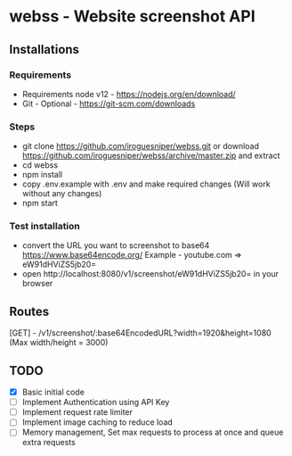 # webss - Website screenshot API

## Installations
### Requirements
- Requirements node v12 - https://nodejs.org/en/download/ 
- Git - Optional - https://git-scm.com/downloads

### Steps
- git clone https://github.com/iroguesniper/webss.git or download https://github.com/iroguesniper/webss/archive/master.zip and extract
- cd webss
- npm install
- copy .env.example with .env and make required changes (Will work without any changes)
- npm start

### Test installation
- convert the URL you want to screenshot to base64 https://www.base64encode.org/ Example - youtube.com => eW91dHViZS5jb20=
- open http://localhost:8080/v1/screenshot/eW91dHViZS5jb20= in your browser

## Routes

[GET] - /v1/screenshot/:base64EncodedURL?width=1920&height=1080 (Max width/height = 3000) 

## TODO
- [x] Basic initial code
- [ ] Implement Authentication using API Key
- [ ] Implement request rate limiter
- [ ] Implement image caching to reduce load
- [ ] Memory management, Set max requests to process at once and queue extra requests 
